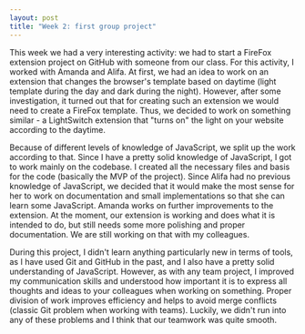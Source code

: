 ```yaml
---
layout: post
title: "Week 2: first group project"
---
```


This week we had a very interesting activity: we had to start a FireFox extension project on GitHub with someone from our class. For this activity, I worked with Amanda and Alifa. At first, we had an idea to work on an extension that changes the browser's template based on daytime (light template during the day and dark during the night). However, after some investigation, it turned out that for creating such an extension we would need to create a FireFox template. Thus, we decided to work on something similar - a LightSwitch extension that "turns on" the light on your website according to the daytime.

Because of different levels of knowledge of JavaScript, we split up the work according to that. Since I have a pretty solid knowledge of JavaScript, I got to work mainly on the codebase. I created all the necessary files and basis for the code (basically the MVP of the project). Since Alifa had no previous knowledge of JavaScript, we decided that it would make the most sense for her to work on documentation and small implementations so that she can learn some JavaScript. Amanda works on further improvements to the extension. At the moment, our extension is working and does what it is intended to do, but still needs some more polishing and proper documentation. We are still working on that with my colleagues.

During this project, I didn't learn anything particularly new in terms of tools, as I have used Git and GitHub in the past, and I also have a pretty solid understanding of JavaScript. However, as with any team project, I improved my communication skills and understood how important it is to express all thoughts and ideas to your colleagues when working on something. Proper division of work improves efficiency and helps to avoid merge conflicts (classic Git problem when working with teams). Luckily, we didn't run into any of these problems and I think that our teamwork was quite smooth.

